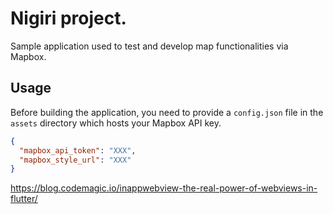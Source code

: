 # Nigiri project.

Sample application used to test and develop map functionalities via Mapbox.

## Usage

Before building the application, you need to provide a `config.json` file in the `assets` directory which hosts your Mapbox API key.

```json
{
  "mapbox_api_token": "XXX",
  "mapbox_style_url": "XXX"
}
```


https://blog.codemagic.io/inappwebview-the-real-power-of-webviews-in-flutter/
